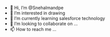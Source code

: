 - 👋 Hi, I’m @Snehalmandpe
- 👀 I’m interested in drawing
- 🌱 I’m currently learning salesforce technology
- 💞️ I’m looking to collaborate on ...
- 📫 How to reach me ...

<!---
Snehalmandpe/Snehalmandpe is a ✨ special ✨ repository because its `README.md` (this file) appears on your GitHub profile.
You can click the Preview link to take a look at your changes.
--->
